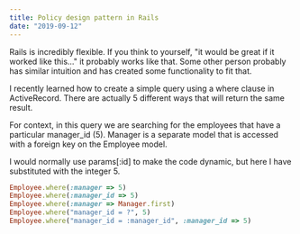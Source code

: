 ```yaml
---
title: Policy design pattern in Rails
date: "2019-09-12"
---
```


Rails is incredibly flexible. If you think to yourself, "it would be great if it worked like this..." it probably works like that. Some other person probably has similar intuition and has created some functionality to fit that.

I recently learned how to create a simple query using a where clause in ActiveRecord. There are actually 5 different ways that will return the same result. 

For context, in this query we are searching for the employees that have a particular manager_id (5). Manager is a separate model that is accessed with a foreign key on the Employee model. 

I would normally use params[:id] to make the code dynamic, but here I have substituted with the integer 5. 

```ruby
Employee.where(:manager => 5)
Employee.where(:manager_id => 5)
Employee.where(:manager => Manager.first)
Employee.where("manager_id = ?", 5)
Employee.where("manager_id = :manager_id", :manager_id => 5)
```





